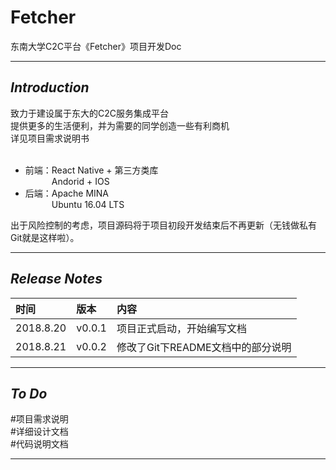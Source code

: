 # **Fetcher**
东南大学C2C平台《Fetcher》项目开发Doc

---
## ***Introduction***
致力于建设属于东大的C2C服务集成平台<br>
提供更多的生活便利，并为需要的同学创造一些有利商机<br>
详见项目需求说明书<br><br>
* 前端：React Native + 第三方类库<br>
&ensp;&ensp;&ensp;&ensp;&ensp;&ensp;Andorid + IOS
* 后端：Apache MINA<br>
&ensp;&ensp;&ensp;&ensp;&ensp;&ensp;Ubuntu 16.04 LTS

出于风险控制的考虑，项目源码将于项目初段开发结束后不再更新（无钱做私有Git就是这样啦）。

---
## ***Release Notes***
时间|版本|内容
:--|:--|:--
2018.8.20|v0.0.1|项目正式启动，开始编写文档
2018.8.21|v0.0.2|修改了Git下README文档中的部分说明

---
## ***To Do***
#项目需求说明<br>
#详细设计文档<br>
#代码说明文档

---